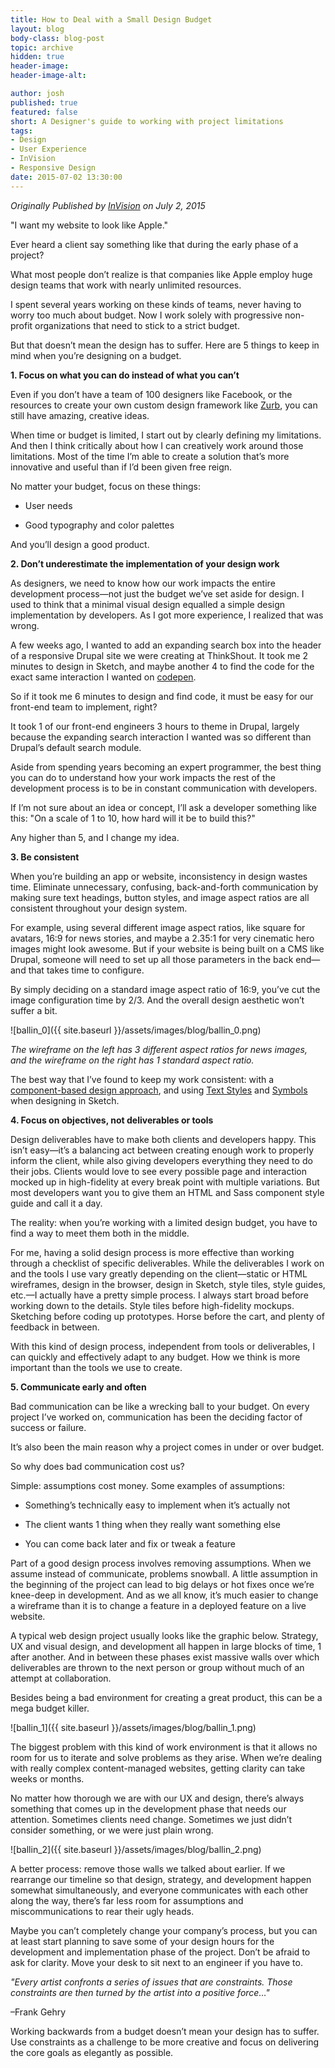 ```yaml
---
title: How to Deal with a Small Design Budget
layout: blog
body-class: blog-post
topic: archive
hidden: true
header-image:
header-image-alt:

author: josh
published: true
featured: false
short: A Designer's guide to working with project limitations
tags:
- Design
- User Experience
- InVision
- Responsive Design
date: 2015-07-02 13:30:00
---
```


*Originally Published by [InVision](http://blog.invisionapp.com/small-design-budget/) on July 2, 2015*


"I want my website to look like Apple."

Ever heard a client say something like that during the early phase of a project?

What most people don’t realize is that companies like Apple employ huge design teams that work with nearly unlimited resources.

I spent several years working on these kinds of teams, never having to worry too much about budget. Now I work solely with progressive non-profit organizations that need to stick to a strict budget.

But that doesn’t mean the design has to suffer. Here are 5 things to keep in mind when you’re designing on a budget.

**1.  Focus on what you can do instead of what you can’t**

Even if you don’t have a team of 100 designers like Facebook, or the resources to create your own custom design framework like [Zurb](http://foundation.zurb.com/), you can still have amazing, creative ideas.

When time or budget is limited, I start out by clearly defining my limitations. And then I think critically about how I can creatively work around those limitations. Most of the time I’m able to create a solution that’s more innovative and useful than if I’d been given free reign.

No matter your budget, focus on these things:

* User needs

* Good typography and color palettes

And you’ll design a good product.

**2. Don’t underestimate the implementation of your design work**

As designers, we need to know how our work impacts the entire development process—not just the budget we’ve set aside for design. I used to think that a minimal visual design equalled a simple design implementation by developers. As I got more experience, I realized that was wrong.

A few weeks ago, I wanted to add an expanding search box into the header of a responsive Drupal site we were creating at ThinkShout. It took me 2 minutes to design in Sketch, and maybe another 4 to find the code for the exact same interaction I wanted on [codepen](http://codepen.io/912lab/pen/LsplC).

So if it took me 6 minutes to design and find code, it must be easy for our front-end team to implement, right?

It took 1 of our front-end engineers 3 hours to theme in Drupal, largely because the expanding search interaction I wanted was so different than Drupal’s default search module.

Aside from spending years becoming an expert programmer, the best thing you can do to understand how your work impacts the rest of the development process is to be in constant communication with developers.

If I’m not sure about an idea or concept, I’ll ask a developer something like this: "On a scale of 1 to 10, how hard will it be to build this?"

Any higher than 5, and I change my idea.

**3. Be consistent**

When you’re building an app or website, inconsistency in design wastes time. Eliminate unnecessary, confusing, back-and-forth communication by making sure text headings, button styles, and image aspect ratios are all consistent throughout your design system.

For example, using several different image aspect ratios, like square for avatars, 16:9 for news stories, and maybe a 2.35:1 for very cinematic hero images might look awesome. But if your website is being built on a CMS like Drupal, someone will need to set up all those parameters in the back end—and that takes time to configure.

By simply deciding on a standard image aspect ratio of 16:9, you’ve cut the image configuration time by 2/3. And the overall design aesthetic won’t suffer a bit.   

![ballin_0]({{ site.baseurl }}/assets/images/blog/ballin_0.png)

*The wireframe on the left has 3 different aspect ratios for news images, and the wireframe on the right has 1 standard aspect ratio.*

The best way that I’ve found to keep my work consistent: with a [component-based design approach](http://bradfrost.com/blog/post/atomic-web-design/), and using [Text Styles](http://www.bohemiancoding.com/sketch/support/documentation/05-text/3-text-styles.html) and [Symbols](http://bohemiancoding.com/sketch/support/documentation/07-symbols/) when designing in Sketch.



**4. Focus on objectives, not deliverables or tools**

Design deliverables have to make both clients and developers happy. This isn’t easy—it’s a balancing act between creating enough work to properly inform the client, while also giving developers everything they need to do their jobs. Clients would love to see every possible page and interaction mocked up in high-fidelity at every break point with multiple variations. But most developers want you to give them an HTML and Sass component style guide and call it a day.

The reality: when you’re working with a limited design budget, you have to find a way to meet them both in the middle.

For me, having a solid design process is more effective than working through a checklist of specific deliverables. While the deliverables I work on and the tools I use vary greatly depending on the client—static or HTML wireframes, design in the browser, design in Sketch, style tiles, style guides, etc.—I actually have a pretty simple process. I always start broad before working down to the details. Style tiles before high-fidelity mockups. Sketching before coding up prototypes. Horse before the cart, and plenty of feedback in between.

With this kind of design process, independent from tools or deliverables, I can quickly and effectively adapt to any budget. How we think is more important than the tools we use to create.  

**5. Communicate early and often**

Bad communication can be like a wrecking ball to your budget. On every project I’ve worked on, communication has been the deciding factor of success or failure.

It’s also been the main reason why a project comes in under or over budget.

So why does bad communication cost us?

Simple: assumptions cost money. Some examples of assumptions:

* Something’s technically easy to implement when it’s actually not

* The client wants 1 thing when they really want something else

* You can come back later and fix or tweak a feature

Part of a good design process involves removing assumptions. When we assume instead of communicate, problems snowball. A little assumption in the beginning of the project can lead to big delays or hot fixes once we’re knee-deep in development. And as we all know, it’s much easier to change a wireframe than it is to change a feature in a deployed feature on a live website.

A typical web design project usually looks like the graphic below. Strategy, UX and visual design, and development all happen in large blocks of time, 1 after another. And in between these phases exist massive walls over which deliverables are thrown to the next person or group without much of an attempt at collaboration.

Besides being a bad environment for creating a great product, this can be a mega budget killer.

![ballin_1]({{ site.baseurl }}/assets/images/blog/ballin_1.png)

The biggest problem with this kind of work environment is that it allows no room for us to iterate and solve problems as they arise. When we’re dealing with really complex content-managed websites, getting clarity can take weeks or months.

No matter how thorough we are with our UX and design, there’s always something that comes up in the development phase that needs our attention. Sometimes clients need change. Sometimes we just didn’t consider something, or we were just plain wrong.

![ballin_2]({{ site.baseurl }}/assets/images/blog/ballin_2.png)

A better process: remove those walls we talked about earlier. If we rearrange our timeline so that design, strategy, and development happen somewhat simultaneously, and everyone communicates with each other along the way, there’s far less room for assumptions and miscommunications to rear their ugly heads.

Maybe you can’t completely change your company’s process, but you can at least start planning to save some of your design hours for the development and implementation phase of the project. Don’t be afraid to ask for clarity. Move your desk to sit next to an engineer if you have to.

*"Every artist confronts a series of issues that are constraints. Those constraints are then turned by the artist into a positive force…"*

–Frank Gehry

Working backwards from a budget doesn’t mean your design has to suffer. Use constraints as a challenge to be more creative and focus on delivering the core goals as elegantly as possible.
